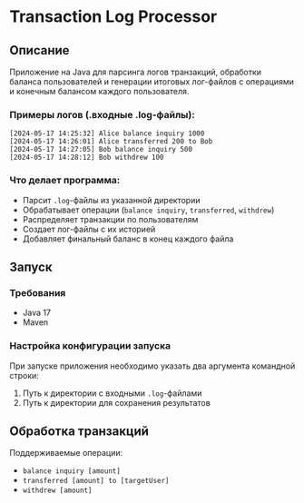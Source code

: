 # Transaction Log Processor

##  Описание

Приложение на Java для парсинга логов транзакций, обработки баланса пользователей и генерации итоговых лог-файлов с операциями и конечным балансом каждого пользователя.

### Примеры логов (.входные .log-файлы):

```
[2024-05-17 14:25:32] Alice balance inquiry 1000
[2024-05-17 14:26:01] Alice transferred 200 to Bob
[2024-05-17 14:27:05] Bob balance inquiry 500
[2024-05-17 14:28:12] Bob withdrew 100
```

### Что делает программа:

* Парсит `.log`-файлы из указанной директории
* Обрабатывает операции (`balance inquiry`, `transferred`, `withdrew`)
* Распределяет транзакции по пользователям
* Создает лог-файлы с их историей
* Добавляет финальный баланс в конец каждого файла


##  Запуск

### Требования

* Java 17
* Maven

### Настройка конфигурации запуска

При запуске приложения необходимо указать два аргумента командной строки:
1. Путь к директории с входными `.log`-файлами
2. Путь к директории для сохранения результатов

##  Обработка транзакций

Поддерживаемые операции:

* `balance inquiry [amount]`
* `transferred [amount] to [targetUser]`
* `withdrew [amount]`




